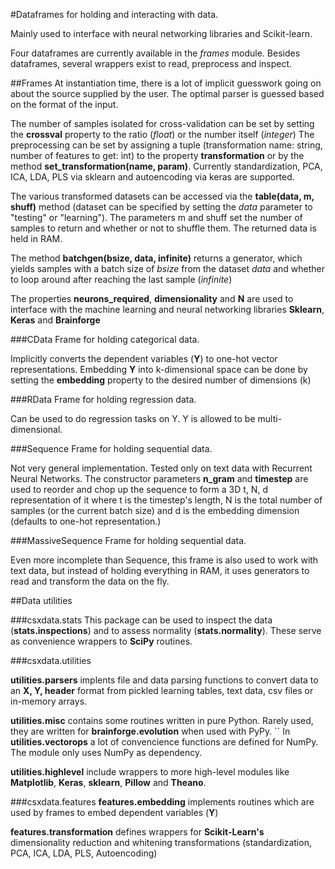 #Dataframes for holding and interacting with data.

Mainly used to interface with neural networking libraries and Scikit-learn.

Four dataframes are currently available in the *frames* module.
Besides dataframes, several wrappers exist to read, preprocess and inspect.

##Frames
At instantiation time, there is a lot of implicit guesswork going on about
the source supplied by the user. The optimal parser is guessed based on the
format of the input.

The number of samples isolated for cross-validation can be set by setting the
**crossval** property to the ratio (*float*) or the number itself (*integer*)
The preprocessing can be set by assigning a tuple (transformation name: string,
number of features to get: int) to the property **transformation** or by the
method **set_transformation(name, param)**.
Currently standardization, PCA, ICA, LDA, PLS via sklearn and autoencoding via
keras are supported.

The various transformed datasets can be accessed via the **table(data, m, shuff)**
method (dataset can be specified by setting the *data* parameter to "testing" or "learning").
The parameters m and shuff set the number of samples to return and whether or not to
shuffle them. The returned data is held in RAM.

The method **batchgen(bsize, data, infinite)** returns a generator, which yields
samples with a batch size of *bsize* from the dataset *data* and whether to loop around
after reaching the last sample (*infinite*)

The properties **neurons_required**, **dimensionality** and **N** are used to interface with
the machine learning and neural networking libraries **Sklearn**, **Keras** and **Brainforge**

###CData
Frame for holding categorical data.

Implicitly converts the dependent variables (**Y**) to one-hot vector representations.
Embedding **Y** into k-dimensional space can be done by setting the **embedding** property
to the desired number of dimensions (k) 

###RData
Frame for holding regression data.

Can be used to do regression tasks on Y. Y is allowed to be multi-dimensional.

###Sequence
Frame for holding sequential data.

Not very general implementation. Tested only on text data with Recurrent Neural Networks.
The constructor parameters **n_gram** and **timestep** are used to reorder and chop up the
sequence to form a 3D t, N, d representation of it where t is the timestep's length,
N is the total number of samples (or the current batch size) and d is the embedding dimension
(defaults to one-hot representation.)

###MassiveSequence
Frame for holding sequential data.

Even more incomplete than Sequence, this frame is also used to work with text data, but instead of
holding everything in RAM, it uses generators to read and transform the data on the fly.

##Data utilities

###csxdata.stats
This package can be used to inspect the data (**stats.inspections**) and to assess normality
(**stats.normality**). These serve as convenience wrappers to **SciPy** routines.

###csxdata.utilities

**utilities.parsers** implents file and data parsing functions to convert data to an **X, Y, header**
format from pickled learning tables, text data, csv files or in-memory arrays.

**utilities.misc** contains some routines written in pure Python. Rarely used, they are written
for **brainforge.evolution** when used with PyPy.
``
In **utilities.vectorops** a lot of convencience functions are defined for NumPy. The module
only uses NumPy as dependency.

**utilities.highlevel** include wrappers to more high-level modules like **Matplotlib**, **Keras**,
**sklearn**, **Pillow** and **Theano**.

###csxdata.features
**features.embedding** implements routines which are used by frames to embed dependent variables (**Y**)

**features.transformation** defines wrappers for **Scikit-Learn's** dimensionality reduction and
whitening transformations (standardization, PCA, ICA, LDA, PLS, Autoencoding)